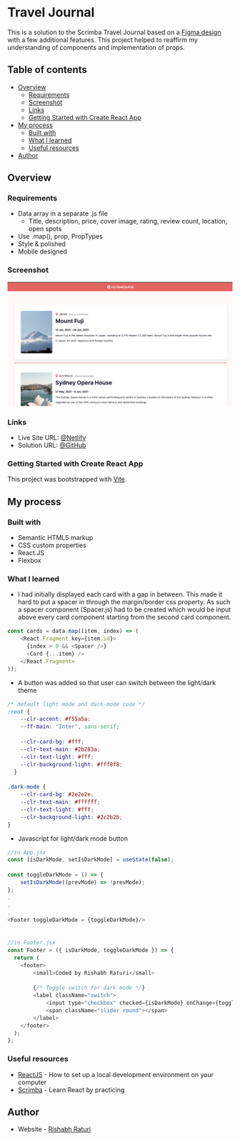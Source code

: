 # Travel Journal

This is a solution to the Scrimba Travel Journal based on a [Figma design](https://www.figma.com/file/qnAXFUo1iZm1EwIKYARJWp/Travel-Journal-(Copy)?node-id=2%3A27&mode=dev)  with a few additional features. This project helped to reaffirm my understanding of components and implementation of props.

## Table of contents

- [Overview](#overview)
  - [Requirements](#requirements)
  - [Screenshot](#screenshot)
  - [Links](#links)
  - [Getting Started with Create React App](#getting-started-with-create-react-app)
- [My process](#my-process)
  - [Built with](#built-with)
  - [What I learned](#what-i-learned)
  - [Useful resources](#useful-resources)
- [Author](#author)

## Overview

### Requirements

- Data array in a separate .js file
  - Title, description, price, cover image, rating, review count, location, open spots
- Use .map(), prop, PropTypes
- Style & polished
- Mobile designed 

### Screenshot

![screenshot](./public/screenshots/screenshot.png)

### Links

- Live Site URL: [@Netlify](https://travel-journal-xdelmo.netlify.app/)
- Solution URL: [@GitHub](https://github.com/WAYD0S/react-travel-journal/tree/master/travel-journal)

### Getting Started with Create React App

This project was bootstrapped with [Vite](https://github.com/vitejs/vite).

## My process

### Built with

- Semantic HTML5 markup
- CSS custom properties
- React.JS
- Flexbox

### What I learned

- I had initially displayed each card with a gap in between. This made it hard to put a spacer in through the margin/border css property. As such a spacer component (Spacer.js) had to be created which would be input above every card component starting from the second card component.

```js
const cards = data.map((item, index) => (
    <React.Fragment key={item.id}>
      {index > 0 && <Spacer />}
      <Card {...item} />
    </React.Fragment>
));
```

- A button was added so that user can switch between the light/dark theme

```css
/* default light mode and dark-mode code */
:root {
    --clr-accent: #f55a5a;
    --ff-main: "Inter", sans-serif;
    
    --clr-card-bg: #fff;
    --clr-text-main: #2b283a;
    --clr-text-light: #fff;
    --clr-background-light: #fff8f8;
  }
  
.dark-mode {
    --clr-card-bg: #2e2e2e;
    --clr-text-main: #ffffff;
    --clr-text-light: #fff;
    --clr-background-light: #2c2b2b;
}
```

- Javascript for light/dark mode button

```js 
//in App.jsx
const [isDarkMode, setIsDarkMode] = useState(false);

const toggleDarkMode = () => {
    setIsDarkMode((prevMode) => !prevMode);
};
.
.
.
<Footer toggleDarkMode = {toggleDarkMode}/>


//in Footer.jsx
const Footer = ({ isDarkMode, toggleDarkMode }) => {
  return (
    <footer>
        <small>Coded by Rishabh Raturi</small>

        {/* Toggle switch for dark mode */}
        <label className="switch">
            <input type="checkbox" checked={isDarkMode} onChange={toggleDarkMode} />
            <span className="slider round"></span>
        </label>
    </footer>
  );
};
```

### Useful resources

- [ReactJS](https://reactjs.org/tutorial/tutorial.html) - How to set up a local development environment on your computer
- [Scrimba](https://scrimba.com/learn/learnreact) - Learn React by practicing

## Author

- Website - [Rishabh Raturi](https://github.com/WAYD0S)